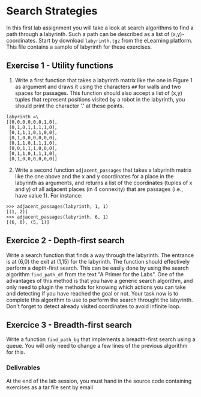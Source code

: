 # Search Strategies

In this first lab assignment you will take a look at search algorithms to find
a path through a labyrinth. Such a path can be described as a list of
(x,y)-coordinates.
Start by download `labyrinth.tgz` from the eLearning platform. This file
contains a sample of labyrinth for these exercises.

## Exercise 1 - Utility functions
1. Write a first function that takes a labyrinth matrix like the one in
Figure 1 as argument and draws it using the characters `##` for walls and two
spaces for passages. This function should also accept a list of (x,y) tuples
that represent positions visited by a robot in the labyrinth, you should print
the character '.' at these points.

```
labyrinth =\
[[0,0,0,0,0,0,1,0],
 [0,1,0,1,1,1,1,0],
 [0,1,1,1,0,1,0,0],
 [0,1,0,0,0,0,0,0],
 [0,1,1,0,1,1,1,0],
 [0,0,1,1,1,0,0,0],
 [0,1,1,0,1,1,1,0],
 [0,1,0,0,0,0,0,0]]
````

2. Write a second function `adjacent_passages` that takes a labyrinth matrix
like the one above and the x and y coordinates for a place in the labyrinth as
arguments, and returns a list of the coordinates (tuples of x and y) of all
adjacent places (in 4 connexity) that are passages (i.e., have value 1). For
instance:

```
>>> adjacent_passages(labyrinth, 1, 1)
[(1, 2)]
>>> adjacent_passages(labyrinth, 6, 1)
[(6, 0), (5, 1)]
```

## Exercice 2 - Depth-first search
Write a search function that finds a way through the labyrinth. The entrance is
at (6,0) the exit at (1,15) for the labyrinth. The function should effectively
perform a depth-first search.
This can be easily done by using the search algorithm `find_path_df` from the
text "A Primer for the Labs". One of the advantages of this method is that you
have a generic search algorithm, and only need to plugin the methods for
knowing which actions you can take and detecting if you have reached the goal
or not.
Your task now is to complete this algorithm to use to perform the search
throught the labyrinth.
Don't forget to detect already visited coordinates to avoid infinite loop.

## Exercice 3 - Breadth-first search
Write a function `find_path_bg` that implements a breadth-first search using a
queue. You will only need to change a few lines of the previous algorithm for
this.

### Delivrables

At the end of the lab session, you must hand in the source code containing
exercises as a tar file sent by email

